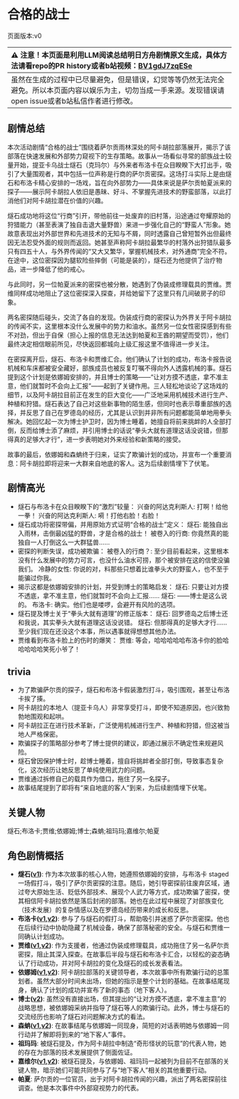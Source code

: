 # 合格的战士
页面版本:v0
 

| :warning: 注意！本页面是利用LLM阅读总结明日方舟剧情原文生成，具体方法请看repo的PR history或者b站视频：[BV1gdJ7zqESe](https://www.bilibili.com/video/BV1gdJ7zqESe/)         |
|:----------------------------|
| 虽然在生成的过程中已尽量避免，但是错误，幻觉等等仍然无法完全避免。所以本页面内容以娱乐为主，切勿当成一手来源。发现错误请open issue或者b站私信作者进行修改。|



## 剧情总结
本次活动剧情“合格的战士”围绕着萨尔贡雨林深处的阿卡胡拉部落展开，揭示了该部落在快速发展和外部势力窥视下的生存策略。故事从一场看似寻常的部族战士较量开始，提亚卡乌战士燧石（克玛尔）与外来者布洛卡在众目睽睽下大打出手，吸引了大量围观者，其中包括一位声称是行商的萨尔贡密探。这场打斗实际上是由燧石和布洛卡精心安排的一场戏，旨在向外部势力——具体来说是萨尔贡帕夏派来的探子——展示阿卡胡拉人依旧是愚昧、好斗、不掌握先进技术的野蛮部落，以此打消他们对阿卡胡拉潜在价值的兴趣。

燧石成功地将这位“行商”引开，带他前往一处废弃的旧村落，沿途通过夸耀原始的狩猎能力（甚至表演了独自击退大量野兽）来进一步强化自己的“野蛮人”形象。她故意表现出对外部世界和先进技术的无知与不屑，同时透露自己曾短暂外出但最终因无法忍受外面的规则而返回。她甚至声称阿卡胡拉最繁华的村落外出狩猎队最多只有四五十人，与外界传闻的“又大又繁华，掌握机械技术，对外通商”完全不符。在途中，这位密探因为腿软险些摔倒（可能是装的），燧石还为他提供了治疗物品，进一步降低了他的戒心。

与此同时，另一位帕夏派来的密探也被分散，她遇到了伪装成修理载具的贾维。贾维同样成功地阻止了这位密探深入探查，并给她留下了这里只有几间破房子的印象。

两名密探随后碰头，交流了各自的发现。伪装成行商的密探认为外界关于阿卡胡拉的传闻不实，这里根本没什么发展中的势力和油水。虽然另一位女性密探感到有些不对劲，但出于自保（担心上报的信息无法达到帕夏和王酋的期望而受罚），他们最终决定相信眼前所见，尽快返回都城向上级汇报这里不值得进一步关注。

在密探离开后，燧石、布洛卡和贾维汇合。他们确认了计划的成功，布洛卡报告说机械和车床都被安全藏好，部族成员也被反复叮嘱不得向外人透露机械的事。燧石提到这个计划是依娜姆安排的，并且博士的策略——“让对方摸不透底，拿不准主意，他们就暂时不会向上汇报”——起到了关键作用。三人轻松地谈论了这场戏的细节，以及阿卡胡拉目前正在发生的巨大变化——广泛地采用机械技术进行生产、种植和狩猎。燧石表达了自己对这些新事物的陌生感，但同时也表示尊重部族的选择，并反思了自己在罗德岛的经历，尤其是认识到并非所有问题都能简单地用拳头解决。她回忆起一次为博士护卫时，因为博士睡着，她擅自将前来挑衅的人全部打倒，反而给博士添了麻烦，并引用博士的话说“拳头大就有道理这话没说错，但那得真的足够大才行”，进一步表明她对外来经验和新策略的接受。

故事的最后，依娜姆和森蚺终于归来，证实了欺骗计划的成功，并宣布一个重要消息：阿卡胡拉即将迎来一大群来自地底的客人。这为后续剧情埋下了伏笔。
## 剧情高光
- 燧石与布洛卡在众目睽睽下的“激烈”较量：
  兴奋的阿达克利斯人: 打啊！给他一拳！
  兴奋的阿达克利斯人: 嗬！打他右脸！右脸！
- 燧石成功将密探带偏，并用原始方式证明“合格的战士”定义：
  燧石: 能独自出入雨林，击倒最凶猛的野兽，才是合格的战士！
  被卷入的行商: 你竟然真的能独自一人打倒这么一大群猛兽......
- 密探的判断失误，成功被欺骗：
  被卷入的行商？: 至少目前看起来，这里根本没有什么发展中的势力可言，也没什么油水可捞，那个被安排在这的信使没骗我们。
  冷静的女性: 你说的对，料那些只想着比谁拳头大的野蛮人，也不至于能骗过你我。
- 揭示这都是依娜姆安排的计划，并受到博士的策略启发：
  燧石: 只要让对方摸不透底，拿不准主意，他们就暂时不会向上汇报......
  燧石: ——博士是这么说的。
  布洛卡: 确实。他们也是喽啰，会避开有风险的选项。
- 燧石提及博士关于“拳头大就有道理”的修正版本：
  燧石: 回罗德岛之后博士还和我说，其实拳头大就有道理这话没说错。
  燧石: 但那得真的足够大才行......至少我们现在还没这个本事，所以遇事就得想想其他办法。
- 贾维看到布洛卡脸上的伤时的爆笑：
  贾维: 等会，哈哈哈哈哈布洛卡你的脸哈哈哈哈哈笑死小爷了！
## trivia
- 为了欺骗萨尔贡的探子，燧石和布洛卡假装激烈打斗，吸引围观，甚至让布洛卡挨了揍。
- 阿卡胡拉的本地人（提亚卡乌人）非常享受打斗，即使不知道原因，也兴致勃勃地围观和起哄。
- 阿卡胡拉正在进行技术革新，广泛使用机械进行生产、种植和狩猎，但这被当地人严格保密。
- 欺骗探子的策略部分参考了博士提供的建议，即通过展示不确定性来规避风险。
- 燧石曾因保护博士时，趁博士睡着，擅自将挑衅者全部打倒，导致事态复杂化，这次经历让她反思了单纯使用武力的问题。
- 贾维通过拆修自己的载具作为借口，拖住了另一名探子。
- 故事结尾提到了即将有“来自地底的客人”到来，为后续剧情埋下伏笔。
## 关键人物
燧石;布洛卡;贾维;依娜姆;博士;森蚺;祖玛玛;嘉维尔;帕夏
## 角色剧情概括
-   **燧石([v1](../chars/char_415_flint.md))**: 作为本次故事的核心人物，她遵照依娜姆的安排，与布洛卡 staged 一场假打斗，吸引了萨尔贡密探的注意。随后，她引导密探前往废弃区域，通过夸大原始生活、贬低外部技术、展现个人武力等方式，成功欺骗了密探，使其相信阿卡胡拉依然是落后封闭的部落。她也在此过程中展现了对部族变化（技术发展）的复杂情感以及在罗德岛经历带来的成长和反思。
-   **布洛卡([v1](../chars/char_356_broca.md),[v2](../char_v3/char_356_broca.md))**: 参与了与燧石的假打斗，帮助吸引并迷惑了萨尔贡密探。他也在后续行动中协助隐藏了机械设备，确保了部落秘密的安全。与燧石和贾维一同确认计划成功。
-   **贾维([v1](../chars/char_349_chiave.md),[v2](../char_v3/char_349_chiave.md))**: 作为支援者，他通过伪装成修理载具，成功拖住了另一名萨尔贡密探，阻止其深入探查。在故事后半段与燧石和布洛卡汇合，以轻松的姿态确认了行动成功，并对阿卡胡拉的变化及燧石的成长发表看法。
-   **依娜姆([v1](../chars/extended_char_yi_na_mu.md),[v2](../char_v3/extended_char_yi_na_mu.md))**: 阿卡胡拉部落的关键领导者，本次故事中所有欺骗行动的总策划者。虽然大部分时间未出场，但她的指示是整个计划的基础。在故事结尾现身，确认了计划的成功并宣布了新的事态（地下客人）。
-   **博士([v2](../char_v3/extended_char_bo_shi.md))**: 虽然没有直接出场，但其提出的“让对方摸不透底，拿不准主意”的战略思想，被依娜姆采纳并指导了燧石等人的欺骗行动。此外，博士与燧石的交流经历也影响了燧石对问题解决方式的看法。
-   **森蚺([v1](../chars/char_416_zumama.md),[v2](../char_v3/char_416_zumama.md))**: 在故事结尾与依娜姆一同现身，简短的对话表明她与依娜姆一同行动并了解即将到来的“地下客人”事件。
-   **祖玛玛**: 被燧石提及，作为阿卡胡拉中制造“奇形怪状的玩意”的代表人物，她的存在为部落的技术发展提供了侧面佐证。
-   **嘉维尔([v1](../chars/char_187_ccheal.md),[v2](../char_v3/char_187_ccheal.md))**: 被燧石提及，与依娜姆、祖玛玛一起被列为目前不在部落的关键人物，暗示她们可能共同参与了与“地下客人”相关的其他重要行动。
-   **帕夏**: 萨尔贡的一位官员，出于对阿卡胡拉传闻的兴趣，派出了两名密探前往调查。他是本次事件中外部窥视势力的代表。